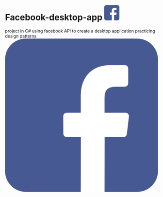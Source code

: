 # Facebook-desktop-app <img src="FacebookWinFormsApp/Resources/FBSmallLogo.png" width ="50" height = "50">
project in C# using facebook API to create a desktop application practicing design patterns
![](FacebookWinFormsApp/Resources/FBSmallLogo.png)
